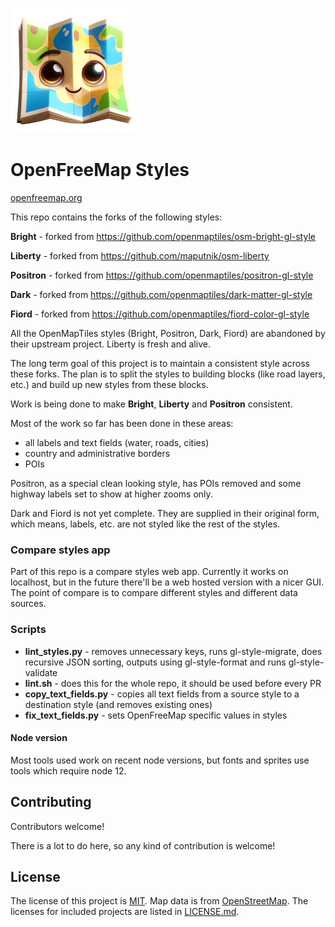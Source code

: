 <a href="https://openfreemap.org/"><img src="logo.jpg" alt="logo" height="200" class="logo" /></a>

# OpenFreeMap Styles

[openfreemap.org](https://openfreemap.org)



This repo contains the forks of the following styles:

**Bright** - forked from https://github.com/openmaptiles/osm-bright-gl-style 

**Liberty** - forked from https://github.com/maputnik/osm-liberty

**Positron** - forked from https://github.com/openmaptiles/positron-gl-style

**Dark** - forked from https://github.com/openmaptiles/dark-matter-gl-style

**Fiord** - forked from https://github.com/openmaptiles/fiord-color-gl-style

All the OpenMapTiles styles (Bright, Positron, Dark, Fiord) are abandoned by their upstream project. Liberty is fresh and alive. 

The long term goal of this project is to maintain a consistent style across these forks. The plan is to split the styles to building blocks (like road layers, etc.) and build up new styles from these blocks.

Work is being done to make **Bright**, **Liberty** and **Positron** consistent. 

Most of the work so far has been done in these areas:

- all labels and text fields (water, roads, cities)
- country and administrative borders
- POIs

Positron, as a special clean looking style, has POIs removed and some highway labels set to show at higher zooms only.

Dark and Fiord is not yet complete. They are supplied in their original form, which means, labels, etc. are not styled like the rest of the styles.



### Compare styles app

Part of this repo is a compare styles web app. Currently it works on localhost, but in the future there'll be a web hosted version with a nicer GUI. The point of compare is to compare different styles and different data sources.



### Scripts

- **lint_styles.py** - removes unnecessary keys, runs gl-style-migrate, does recursive JSON sorting, outputs using gl-style-format and runs gl-style-validate
- **lint.sh** - does this for the whole repo, it should be used before every PR
- **copy_text_fields.py** - copies all text fields from a source style to a destination style (and removes existing ones)
- **fix_text_fields.py** - sets OpenFreeMap specific values in styles



#### Node version

Most tools used work on recent node versions, but fonts and sprites use tools which require node 12.



## Contributing

Contributors welcome!

There is a lot to do here, so any kind of contribution is welcome!



## License

The license of this project is [MIT](https://www.tldrlegal.com/license/mit-license). Map data is from [OpenStreetMap](https://www.openstreetmap.org/copyright). The licenses for included projects are listed in [LICENSE.md](https://github.com/hyperknot/openfreemap/blob/main/LICENSE.md).
